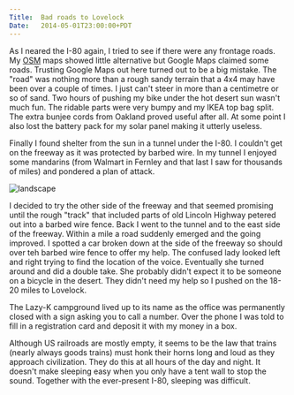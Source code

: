 ```yaml
---
Title:	Bad roads to Lovelock
Date:	2014-05-01T23:00:00+PDT
---
```


As I neared the I-80 again, I tried to see if there were any frontage roads. My [OSM](http://www.openstreetmap.org/) maps showed little alternative but Google Maps claimed some roads. Trusting Google Maps out here turned out to be a big mistake. The "road" was nothing more than a rough sandy terrain that a 4x4 may have been over a couple of times. I just can't steer in more than a centimetre or so of sand. Two hours of pushing my bike under the hot desert sun wasn't much fun. The ridable parts were very bumpy and my IKEA top bag split. The extra bunjee cords from Oakland proved useful after all. At some point I also lost the battery pack for my solar panel making it utterly useless.

Finally I found shelter from the sun in a tunnel under the I-80. I couldn't get on the freeway as it was protected by barbed wire. In my tunnel I enjoyed some mandarins (from Walmart in Fernley and that last I saw for thousands of miles) and pondered a plan of attack.

![landscape](https://farm3.staticflickr.com/2913/14009651720_03c4546a76_c.jpg "I-80 underpass")

I decided to try the other side of the freeway and that seemed promising until the rough "track" that included parts of old Lincoln Highway petered out into a barbed wire fence. Back I went to the tunnel and to the east side of the freeway. Within a mile a road suddenly emerged and the going improved. I spotted a car broken down at the side of the freeway so should over teh barbed wire fence to offer my help. The confused lady looked left and right trying to find the location of the voice. Eventually she turned around and did a double take. She probably didn't expect it to be someone on a bicycle in the desert. They didn't need my help so I pushed on the 18-20 miles to Lovelock.

The Lazy-K campground lived up to its name as the office was permanently closed with a sign asking you to call a number. Over the phone I was told to fill in a registration card and deposit it with my money in a box. 

Although US railroads are mostly empty, it seems to be the law that trains (nearly always goods trains) must honk their horns long and loud as they approach civilization. They do this at all hours of the day and night. It doesn't make sleeping easy when you only have a tent wall to stop the sound. Together with the ever-present I-80, sleeping was difficult.